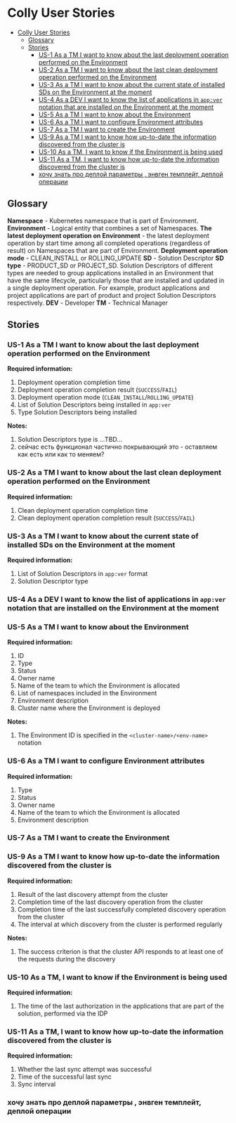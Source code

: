# Colly User Stories

- [Colly User Stories](#colly-user-stories)
  - [Glossary](#glossary)
  - [Stories](#stories)
    - [US-1 As a TM I want to know about the last deployment operation performed on the Environment](#us-1-as-a-tm-i-want-to-know-about-the-last-deployment-operation-performed-on-the-environment)
    - [US-2 As a TM I want to know about the last clean deployment operation performed on the Environment](#us-2-as-a-tm-i-want-to-know-about-the-last-clean-deployment-operation-performed-on-the-environment)
    - [US-3 As a TM I want to know about the current state of installed SDs on the Environment at the moment](#us-3-as-a-tm-i-want-to-know-about-the-current-state-of-installed-sds-on-the-environment-at-the-moment)
    - [US-4 As a DEV I want to know the list of applications in `app:ver` notation that are installed on the Environment at the moment](#us-4-as-a-dev-i-want-to-know-the-list-of-applications-in-appver-notation-that-are-installed-on-the-environment-at-the-moment)
    - [US-5 As a TM I want to know about the Environment](#us-5-as-a-tm-i-want-to-know-about-the-environment)
    - [US-6 As a TM I want to configure Environment attributes](#us-6-as-a-tm-i-want-to-configure-environment-attributes)
    - [US-7 As a TM I want to create the Environment](#us-7-as-a-tm-i-want-to-create-the-environment)
    - [US-9 As a TM I want to know how up-to-date the information discovered from the cluster is](#us-9-as-a-tm-i-want-to-know-how-up-to-date-the-information-discovered-from-the-cluster-is)
    - [US-10 As a TM, I want to know if the Environment is being used](#us-10-as-a-tm-i-want-to-know-if-the-environment-is-being-used)
    - [US-11 As a TM, I want to know how up-to-date the information discovered from the cluster is](#us-11-as-a-tm-i-want-to-know-how-up-to-date-the-information-discovered-from-the-cluster-is)
    - [хочу знать про деплой параметры , энвген темплейт, деплой операции](#хочу-знать-про-деплой-параметры--энвген-темплейт-деплой-операции)

## Glossary

**Namespace** - Kubernetes namespace that is part of Environment.
**Environment** - Logical entity that combines a set of Namespaces.
**The latest deployment operation on Environment** - the latest deployment operation by start time among all completed operations (regardless of result) on Namespaces that are part of Environment.
**Deployment operation mode** - CLEAN_INSTALL or ROLLING_UPDATE
**SD** - Solution Descriptor
**SD type** - PRODUCT_SD or PROJECT_SD. Solution Descriptors of different types are needed to group applications installed in an Environment that have the same lifecycle, particularly those that are installed and updated in a single deployment operation. For example, product applications and project applications are part of product and project Solution Descriptors respectively.
**DEV** - Developer
**TM** - Technical Manager

## Stories

### US-1 As a TM I want to know about the last deployment operation performed on the Environment

**Required information:**

1. Deployment operation completion time
2. Deployment operation completion result (`SUCCESS`/`FAIL`)
3. Deployment operation mode (`CLEAN_INSTALL`/`ROLLING_UPDATE`)
4. List of Solution Descriptors being installed in `app:ver`
5. Type Solution Descriptors being installed

**Notes:**

1. Solution Descriptors type is ...TBD...
2. сейчас есть функционал частично покрывающий это - оставляем как есть или как то меняем?

### US-2 As a TM I want to know about the last clean deployment operation performed on the Environment

**Required information:**

1. Clean deployment operation completion time
2. Clean deployment operation completion result (`SUCCESS`/`FAIL`)

### US-3 As a TM I want to know about the current state of installed SDs on the Environment at the moment

**Required information:**

1. List of Solution Descriptors in `app:ver` format
2. Solution Descriptor type

### US-4 As a DEV I want to know the list of applications in `app:ver` notation that are installed on the Environment at the moment

### US-5 As a TM I want to know about the Environment

**Required information:**

1. ID
2. Type
3. Status
4. Owner name
5. Name of the team to which the Environment is allocated
6. List of namespaces included in the Environment
7. Environment description
8. Cluster name where the Environment is deployed

**Notes:**

1. The Environment ID is specified in the `<cluster-name>/<env-name>` notation

### US-6 As a TM I want to configure Environment attributes

**Required information:**

1. Type
2. Status
3. Owner name
4. Name of the team to which the Environment is allocated
5. Environment description

### US-7 As a TM I want to create the Environment

### US-9 As a TM I want to know how up-to-date the information discovered from the cluster is

**Required information:**

1. Result of the last discovery attempt from the cluster
2. Completion time of the last discovery operation from the cluster
3. Completion time of the last successfully completed discovery operation from the cluster
4. The interval at which discovery from the cluster is performed regularly

**Notes:**

1. The success criterion is that the cluster API responds to at least one of the requests during the discovery

### US-10 As a TM, I want to know if the Environment is being used

**Required information:**

1. The time of the last authorization in the applications that are part of the solution, performed via the IDP

### US-11 As a TM, I want to know how up-to-date the information discovered from the cluster is

**Required information:**

1. Whether the last sync attempt was successful
2. Time of the successful last sync
3. Sync interval

### хочу знать про деплой параметры , энвген темплейт, деплой операции

